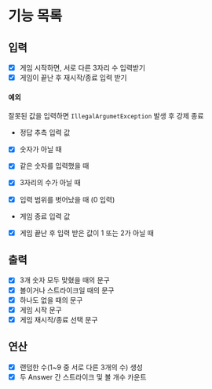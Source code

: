 # 기능 목록

## 입력
- [x] 게임 시작하면, 서로 다른 3자리 수 입력받기
- [x] 게임이 끝난 후 재시작/종료 입력 받기

#### 예외
잘못된 값을 입력하면 `IllegalArgumetException` 발생 후 강제 종료
- 정답 추측 입력 값
- [x] 숫자가 아닐 때
- [x] 같은 숫자를 입력했을 때
- [x] 3자리의 수가 아닐 때
- [x] 입력 범위를 벗어났을 때 (0 입력)


- 게임 종료 입력 값
- [x] 게임 끝난 후 입력 받은 값이 1 또는 2가 아닐 때

## 출력
- [x] 3개 숫자 모두 맞혔을 때의 문구
- [x] 볼이거나 스트라이크일 때의 문구
- [x] 하나도 없을 때의 문구
- [x] 게임 시작 문구
- [x] 게임 재시작/종료 선택 문구

## 연산
- [x] 랜덤한 수(1~9 중 서로 다른 3개의 수) 생성
- [x] 두 Answer 간 스트라이크 및 볼 개수 카운트